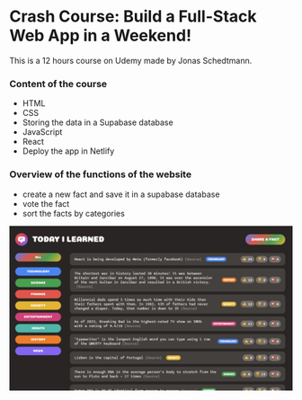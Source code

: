 # Crash Course: Build a Full-Stack Web App in a Weekend!

This is a 12 hours course on Udemy made by Jonas Schedtmann.

### Content of the course

- HTML
- CSS
- Storing the data in a Supabase database
- JavaScript
- React
- Deploy the app in Netlify

### Overview of the functions of the website

- create a new fact and save it in a supabase database
- vote the fact
- sort the facts by categories

<img width="1216" alt="Screenshot 2022-12-26 at 14 25 25" src="img/1.png">
